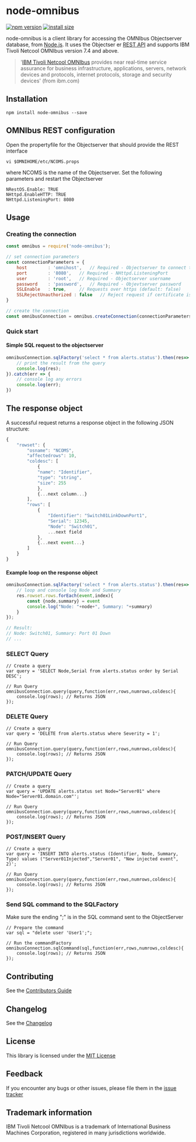 # node-omnibus
[![npm version][npm-image]][npm-url]
[![install size][install-size-image]][install-size-url]

node-omnibus is a client library for accessing the OMNIbus Objectserver database, from [Node.js](https://nodejs.org). It uses the Objectser er [REST API](http://www-01.ibm.com/support/knowledgecenter/SSSHTQ_8.1.0/com.ibm.netcool_OMNIbus.doc_8.1.0/omnibus/wip/api/reference/omn_api_http_httpinterface.html?lang=en) and supports IBM Tivoli Netcool OMNIbus version 7.4 and above.

> '[IBM Tivoli Netcool OMNIbus](http://www.ibm.com/software/products/ibmtivolinetcoolomnibus) provides near real-time service assurance for business infrastructure, applications, servers, network devices and protocols, internet protocols, storage and security devices' (from ibm.com)

## Installation
```
npm install node-omnibus --save
```

## OMNIbus REST configuration
Open the propertyfile for the Objectserver that should provide the REST interface
```
vi $OMNIHOME/etc/NCOMS.props
```
where NCOMS is the name of the Objectserver.
Set the following parameters and restart the Objectserver
```
NRestOS.Enable: TRUE
NHttpd.EnableHTTP: TRUE
NHttpd.ListeningPort: 8080
```


## Usage

### Creating the connection
```javascript
const omnibus = require('node-omnibus');

// set connection parameters
const connectionParameters = {
	host		: 'omnihost',	// Required - Objectserver to connect to
	port		: '8080',	// Required - NHttpd.ListeningPort
	user		: 'root',	// Required - Objectserver username
	password	: 'password',	// Required - Objevtserver password
	SSLEnable	: true,		// Requests over https (default: false)
	SSLRejectUnauthorized : false	// Reject request if certificate is invalid (default: true)
}

// create the connection
const omnibusConnection = omnibus.createConnection(connectionParameters)
```

### Quick start
#### Simple SQL request to the objectserver
```javascript
omnibusConnection.sqlFactory('select * from alerts.status').then(res=> {
	// print the result from the query
	console.log(res);
}).catch(err => {
	// console log any errors
	console.log(err);
})
```

## The response object
A successful request returns a response object in the following JSON structure:
```javascript
{
	"rowset": {
		"osname": "NCOMS",
		"affectedrows": 10,
		"coldesc": [
			{
			"name": "Identifier",
			"type": "string",
			"size": 255
			},
			{...next column...}
		],
		"rows": [
			{
				"Identifier": "Switch01LinkDownPort1",
				"Serial": 12345,
				"Node": "Switch01",
				...next field
			},
			{...next event...}
		]
	}
}
```
#### Example loop on the response object
```javascript
omnibusConnection.sqlFactory('select * from alerts.status').then(res=> {
	// loop and console log Node and Summary
	res.rowset.rows.forEach(event,index){
		const {node,summary} = event
		console.log("Node: "+node+", Summary: "+summary)
	}
});

// Result:
// Node: Switch01, Summary: Port 01 Down
// ...
```

### SELECT Query
```
// Create a query
var query = 'SELECT Node,Serial from alerts.status order by Serial DESC';

// Run Query
omnibusConnection.query(query,function(err,rows,numrows,coldesc){
	console.log(rows); // Returns JSON
});
```

### DELETE Query
```
// Create a query
var query = 'DELETE from alerts.status where Severity = 1';

// Run Query
omnibusConnection.query(query,function(err,rows,numrows,coldesc){
	console.log(rows); // Returns JSON
});
```

### PATCH/UPDATE Query
```
// Create a query
var query = 'UPDATE alerts.status set Node="Server01" where Node="Server01.domain.com"';

// Run Query
omnibusConnection.query(query,function(err,rows,numrows,coldesc){
	console.log(rows); // Returns JSON
});
```

### POST/INSERT Query
```
// Create a query
var query = 'INSERT INTO alerts.status (Identifier, Node, Summary, Type) values ("Server01Injected","Server01", "New injected event", 2)';

// Run Query
omnibusConnection.query(query,function(err,rows,numrows,coldesc){
	console.log(rows); // Returns JSON
});
```

### Send SQL command to the SQLFactory
Make sure the ending ";" is in the SQL command sent to the ObjectServer
```
// Prepare the command
var sql = "delete user 'User1';";

// Run the commandFactory
omnibusConnection.sqlCommand(sql,function(err,rows,numrows,coldesc){
	console.log(rows); // Returns JSON
});
```

## Contributing

See the [Contributors Guide](/CONTRIBUTING.md)


## Changelog
See the [Changelog][changelog]

## License
This library is licensed under the [MIT License][license]

## Feedback
If you encounter any bugs or other issues, please file them in the
[issue tracker][issue-tracker]

## Trademark information
IBM Tivoli Netcool OMNIbus is a trademark of International Business Machines Corporation, registered in many jurisdictions worldwide.

[license]: LICENSE
[issue-tracker]: https://github.com/fredriklandstrom/node-omnibus/issues
[changelog]: CHANGELOG.md


[npm-image]: https://badgen.net/npm/v/node-omnibus
[npm-url]: https://www.npmjs.com/package/node-omnibus

[install-size-image]: https://flat.badgen.net/packagephobia/install/node-omnibus
[install-size-url]: https://packagephobia.now.sh/result?p=node-omnibus